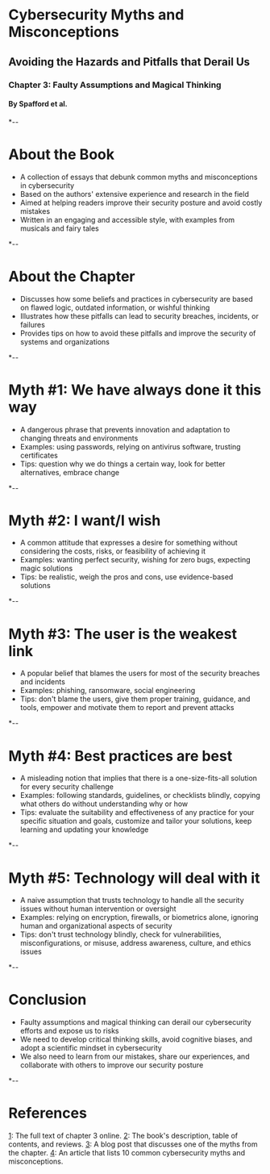 # Cybersecurity Myths and Misconceptions
## Avoiding the Hazards and Pitfalls that Derail Us
### Chapter 3: Faulty Assumptions and Magical Thinking
#### By Spafford et al.

*--

# About the Book
* A collection of essays that debunk common myths and misconceptions in cybersecurity
* Based on the authors' extensive experience and research in the field
* Aimed at helping readers improve their security posture and avoid costly mistakes
* Written in an engaging and accessible style, with examples from musicals and fairy tales

*--

# About the Chapter
* Discusses how some beliefs and practices in cybersecurity are based on flawed logic, outdated information, or wishful thinking
* Illustrates how these pitfalls can lead to security breaches, incidents, or failures
* Provides tips on how to avoid these pitfalls and improve the security of systems and organizations

*--

# Myth #1: We have always done it this way
* A dangerous phrase that prevents innovation and adaptation to changing threats and environments
* Examples: using passwords, relying on antivirus software, trusting certificates
* Tips: question why we do things a certain way, look for better alternatives, embrace change

*--

# Myth #2: I want/I wish
* A common attitude that expresses a desire for something without considering the costs, risks, or feasibility of achieving it
* Examples: wanting perfect security, wishing for zero bugs, expecting magic solutions
* Tips: be realistic, weigh the pros and cons, use evidence-based solutions

*--

# Myth #3: The user is the weakest link
* A popular belief that blames the users for most of the security breaches and incidents
* Examples: phishing, ransomware, social engineering
* Tips: don't blame the users, give them proper training, guidance, and tools, empower and motivate them to report and prevent attacks

*--

# Myth #4: Best practices are best
* A misleading notion that implies that there is a one-size-fits-all solution for every security challenge
* Examples: following standards, guidelines, or checklists blindly, copying what others do without understanding why or how
* Tips: evaluate the suitability and effectiveness of any practice for your specific situation and goals, customize and tailor your solutions, keep learning and updating your knowledge

*--

# Myth #5: Technology will deal with it
* A naive assumption that trusts technology to handle all the security issues without human intervention or oversight
* Examples: relying on encryption, firewalls, or biometrics alone, ignoring human and organizational aspects of security
* Tips: don't trust technology blindly, check for vulnerabilities, misconfigurations, or misuse, address awareness, culture, and ethics issues

*--

# Conclusion
* Faulty assumptions and magical thinking can derail our cybersecurity efforts and expose us to risks
* We need to develop critical thinking skills, avoid cognitive biases, and adopt a scientific mindset in cybersecurity
* We also need to learn from our mistakes, share our experiences, and collaborate with others to improve our security posture

*--

# References
[1](https://blog.flipsnack.com/how-to-make-a-book-presentation/): The full text of chapter 3 online.
[2](https://www.slidescarnival.com/tag/book): The book's description, table of contents, and reviews.
[3](https://monsterspost.com/book-powerpoint-templates/): A blog post that discusses one of the myths from the chapter.
[4](https://www.ispringsolutions.com/blog/how-to-structure-a-powerpoint-presentation): An article that lists 10 common cybersecurity myths and misconceptions.

